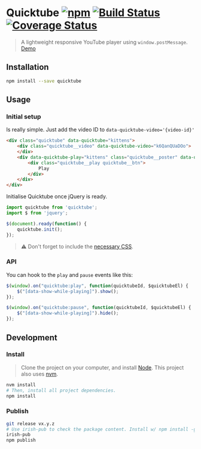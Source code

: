 # Quicktube [![npm](https://img.shields.io/npm/v/quicktube.svg?style=flat-square)](https://www.npmjs.com/package/quicktube) [![Build Status](https://travis-ci.org/springload/Quicktube.js.svg?branch=master)](https://travis-ci.org/springload/Quicktube.js) [![Coverage Status](https://coveralls.io/repos/github/springload/Quicktube.js/badge.svg)](https://coveralls.io/github/springload/Quicktube.js)

> A lightweight responsive YouTube player using `window.postMessage`. [Demo](https://rawgit.com/springload/Quicktube.js/master/index.html)

## Installation

```sh
npm install --save quicktube
```

## Usage

### Initial setup

Is really simple. Just add the video ID to `data-quicktube-video='{video-id}'`

```html
<div class="quicktube" data-quicktube="kittens">
    <div class="quicktube__video" data-quicktube-video="k6QanQUaDOo">
    </div>
    <div data-quicktube-play="kittens" class="quicktube__poster" data-quicktube-poster>
        <div class="quicktube__play quicktube__btn">
            Play
        </div>
    </div>
</div>
```

Initialise Quicktube once jQuery is ready.

```js
import quicktube from 'quicktube';
import $ from 'jquery';

$(document).ready(function() {
    quicktube.init();
});
```

>:warning: Don't forget to include the [necessary CSS](https://github.com/springload/Quicktube.js/blob/master/quicktube.css).

### API

You can hook to the `play` and `pause` events like this:

```js
$(window).on("quicktube:play", function(quicktubeId, $quicktubeEl) {
    $("[data-show-while-playing]").show();
});

$(window).on("quicktube:pause", function(quicktubeId, $quicktubeEl) {
    $("[data-show-while-playing]").hide();
});
```

## Development

### Install

> Clone the project on your computer, and install [Node](https://nodejs.org). This project also uses [nvm](https://github.com/springload/frontend-starter-kit/blob/master/docs/useful-tooling.md#nvm).

```sh
nvm install
# Then, install all project dependencies.
npm install
```

### Publish

```sh
git release vx.y.z
# Use irish-pub to check the package content. Install w/ npm install -g first.
irish-pub
npm publish
```

